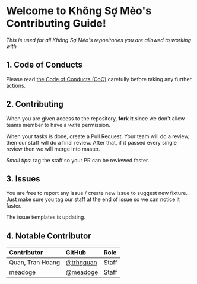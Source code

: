 # Welcome to Không Sợ Mèo's Contributing Guide!

_This is used for all Không Sợ Mèo's repositories you are allowed to working with_

## 1. Code of Conducts
Please read [the Code of Conducts (CoC)](https://github.com/trhgquan/gu-bot/blob/master/.github/CODE_OF_CONDUCT.md) carefully before taking any further actions.

## 2. Contributing
When you are given access to the repository, __fork it__ since we don't allow teams member to have a _write_ permission.

When your tasks is done, create a Pull Request. Your team will do a review, then our staff will do a final review. After that, if it passed every single review then we will merge into master.

_Small tips_: tag the staff so your PR can be reviewed faster.

## 3. Issues
You are free to report any issue / create new issue to suggest new fixture. Just make sure you tag our staff at the end of issue so we can notice it faster.

The issue templates is updating.

## 4. Notable Contributor

|     Contributor  |                GitHub                  | Role                          |
|:-----------------|:---------------------------------------|:------------------------------|
|  Quan, Tran Hoang|[@trhgquan](https://github.com/trhgquan)|Staff                          |
| meadoge          |[@meadoge](https://github.com/meadoge)  |Staff                          |

